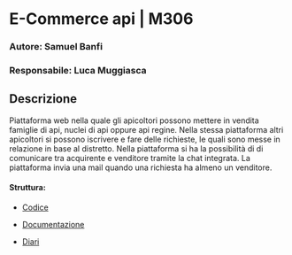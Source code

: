 # E-Commerce api | M306

### Autore: Samuel Banfi
### Responsabile: Luca Muggiasca

## Descrizione
Piattaforma web nella quale gli apicoltori possono mettere in vendita famiglie di api, nuclei di api oppure api regine. Nella stessa piattaforma altri apicoltori si possono iscrivere e fare delle richieste, le quali sono messe in relazione in base al distretto. Nella piattaforma si ha la possibilità di di comunicare tra acquirente e venditore tramite la chat integrata. La piattaforma invia una mail quando una richiesta ha almeno un venditore.

#### Struttura:
- [Codice](src/)

- [Documentazione](Documenti/)

- [Diari](Diari/)